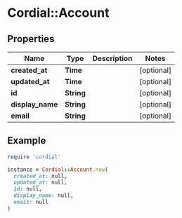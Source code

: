 # Cordial::Account

## Properties

| Name | Type | Description | Notes |
| ---- | ---- | ----------- | ----- |
| **created_at** | **Time** |  | [optional] |
| **updated_at** | **Time** |  | [optional] |
| **id** | **String** |  | [optional] |
| **display_name** | **String** |  | [optional] |
| **email** | **String** |  | [optional] |

## Example

```ruby
require 'cordial'

instance = Cordial::Account.new(
  created_at: null,
  updated_at: null,
  id: null,
  display_name: null,
  email: null
)
```

